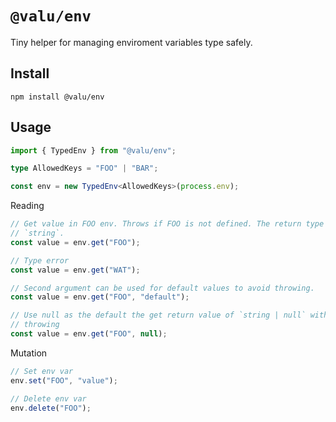 # `@valu/env`

Tiny helper for managing enviroment variables type safely.

## Install

```
npm install @valu/env
```

## Usage

```ts
import { TypedEnv } from "@valu/env";

type AllowedKeys = "FOO" | "BAR";

const env = new TypedEnv<AllowedKeys>(process.env);
```

Reading

```ts
// Get value in FOO env. Throws if FOO is not defined. The return type is always
// `string`.
const value = env.get("FOO");

// Type error
const value = env.get("WAT");

// Second argument can be used for default values to avoid throwing.
const value = env.get("FOO", "default");

// Use null as the default the get return value of `string | null` without
// throwing
const value = env.get("FOO", null);
```

Mutation

```ts
// Set env var
env.set("FOO", "value");

// Delete env var
env.delete("FOO");
```

